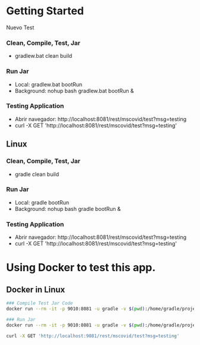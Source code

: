 # Getting Started

Nuevo Test

### Clean, Compile, Test, Jar

- gradlew.bat clean build

### Run Jar

- Local: gradlew.bat bootRun
- Background: nohup bash gradlew.bat bootRun &

### Testing Application

- Abrir navegador: http://localhost:8081/rest/mscovid/test?msg=testing
- curl -X GET 'http://localhost:8081/rest/mscovid/test?msg=testing'

## Linux

### Clean, Compile, Test, Jar

- gradle clean build

### Run Jar

- Local: gradle bootRun
- Background: nohup bash gradle bootRun &

### Testing Application

- Abrir navegador: http://localhost:8081/rest/mscovid/test?msg=testing
- curl -X GET 'http://localhost:8081/rest/mscovid/test?msg=testing'

# Using Docker to test this app.

## Docker in Linux

```bash
### Compile Test Jar Code
docker run --rm -it -p 9010:8081 -u gradle -v $(pwd):/home/gradle/project -w /home/gradle/project gradle gradle clean build

### Run Jar
docker run --rm -it -p 9010:8081 -u gradle -v $(pwd):/home/gradle/project -w /home/gradle/project gradle gradle bootRun &

curl -X GET 'http://localhost:9081/rest/mscovid/test?msg=testing'
```
